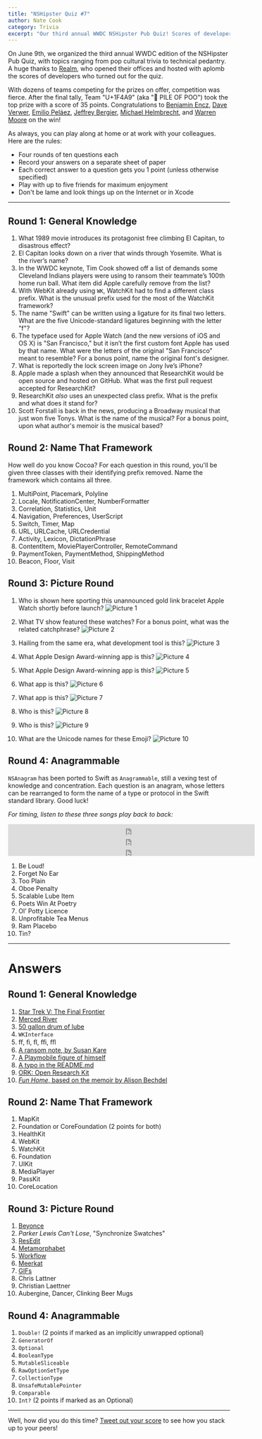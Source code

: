 ```yaml
---
title: "NSHipster Quiz #7"
author: Nate Cook
category: Trivia
excerpt: "Our third annual WWDC NSHipster Pub Quiz! Scores of developers, dozens of teams, and a down-to-the-wire finish. How will you fare?"
---
```


On June 9th, we organized the third annual WWDC edition of the NSHipster Pub Quiz, with topics ranging from pop cultural trivia to technical pedantry. A huge thanks to [Realm](https://realm.io), who opened their offices and hosted with aplomb the scores of developers who turned out for the quiz.

With dozens of teams competing for the prizes on offer, competition was fierce. After the final tally, Team "U+1F4A9" (aka "💩 PILE OF POO") took the top prize with a score of 35 points. Congratulations to [Benjamin Encz](https://twitter.com/benjaminencz), [Dave Verwer](https://twitter.com/daveverwer), [Emilio Peláez](https://twitter.com/emiliopelaez), [Jeffrey Bergier](https://twitter.com/jeffburg), [Michael Helmbrecht](https://twitter.com/mrh_is), and [Warren Moore](https://twitter.com/warrenm) on the win!

As always, you can play along at home or at work with your colleagues. Here are the rules:

- Four rounds of ten questions each
- Record your answers on a separate sheet of paper
- Each correct answer to a question gets you 1 point (unless otherwise specified)
- Play with up to five friends for maximum enjoyment
- Don't be lame and look things up on the Internet or in Xcode


* * *

Round 1: General Knowledge
--------------------------

1. What 1989 movie introduces its protagonist free climbing El Capitan, to disastrous effect?
2. El Capitan looks down on a river that winds through Yosemite. What is the river’s name?
3. In the WWDC keynote, Tim Cook showed off a list of demands some Cleveland Indians players were using to ransom their teammate’s 100th home run ball. What item did Apple carefully remove from the list?
4. With WebKit already using `WK`, WatchKit had to find a different class prefix. What is the unusual prefix used for the most of the WatchKit framework?
5. The name "Swift" can be written using a ligature for its final two letters. What are the five Unicode-standard ligatures beginning with the letter "f"?
6. The typeface used for Apple Watch (and the new versions of iOS and OS X) is "San Francisco," but it isn’t the first custom font Apple has used by that name. What were the letters of the original "San Francisco" meant to resemble? For a bonus point, name the original font's designer.
7. What is reportedly the lock screen image on Jony Ive’s iPhone? 
8. Apple made a splash when they announced that ResearchKit would be open source and hosted on GitHub. What was the first pull request accepted for ResearchKit?
9. ResearchKit *also* uses an unexpected class prefix. What is the prefix and what does it stand for?
10. Scott Forstall is back in the news, producing a Broadway musical that just won five Tonys. What is the name of the musical? For a bonus point, upon what author's memoir is the musical based?

Round 2: Name That Framework
----------------------------

How well do you know Cocoa? For each question in this round, you'll be given three classes with their identifying prefix removed. Name the framework which contains all three.

1. MultiPoint, Placemark, Polyline
2. Locale, NotificationCenter, NumberFormatter
3. Correlation, Statistics, Unit
4. Navigation, Preferences, UserScript
5. Switch, Timer, Map
6. URL, URLCache, URLCredential
7. Activity, Lexicon, DictationPhrase
8. ContentItem, MoviePlayerController, RemoteCommand
9. PaymentToken, PaymentMethod, ShippingMethod
10. Beacon, Floor, Visit

Round 3: Picture Round
----------------------

1. Who is shown here sporting this unannounced gold link bracelet Apple Watch shortly before launch?
![Picture 1](http://nshipster-quiz-7.s3.amazonaws.com/nshipster-quiz7-1.jpg)

2. What TV show featured these watches? For a bonus point, what was the related catchphrase?
![Picture 2](http://nshipster-quiz-7.s3.amazonaws.com/nshipster-quiz7-2.jpg)

3. Hailing from the same era, what development tool is this?
![Picture 3](http://nshipster-quiz-7.s3.amazonaws.com/nshipster-quiz7-3.png)

4. What Apple Design Award-winning app is this?
![Picture 4](http://nshipster-quiz-7.s3.amazonaws.com/nshipster-quiz7-4.png)

5. What Apple Design Award-winning app is this?
![Picture 5](http://nshipster-quiz-7.s3.amazonaws.com/nshipster-quiz7-5.png)

6. What app is this?
![Picture 6](http://nshipster-quiz-7.s3.amazonaws.com/nshipster-quiz7-6.png)

7. What app is this?
![Picture 7](http://nshipster-quiz-7.s3.amazonaws.com/nshipster-quiz7-7.png)

8. Who is this?
![Picture 8](http://nshipster-quiz-7.s3.amazonaws.com/nshipster-quiz7-8.png)

9. Who is this?
![Picture 9](http://nshipster-quiz-7.s3.amazonaws.com/nshipster-quiz7-9.png)

10. What are the Unicode names for these Emoji?
![Picture 10](http://nshipster-quiz-7.s3.amazonaws.com/nshipster-quiz7-10.png)


Round 4: Anagrammable
---------------------

`NSAnagram` has been ported to Swift as `Anagrammable`, still a vexing test of knowledge and concentration. Each question is an anagram, whose letters can be rearranged to form the name of a type or protocol in the Swift standard library. Good luck!

*For timing, listen to these three songs play back to back:* 

<div>
<iframe width="560" height="24" src="http://www.youtube.com/embed/e-ORhEE9VVg?showinfo=0" frameborder="0" allowfullscreen></iframe><br />
<iframe width="560" height="24" src="http://www.youtube.com/embed/nfWlot6h_JM?showinfo=0" frameborder="0" allowfullscreen></iframe><br />
<iframe width="560" height="24" src="http://www.youtube.com/embed/4m1EFMoRFvY?showinfo=0" frameborder="0" allowfullscreen></iframe><br />
</div>

1. Be Loud!
2. Forget No Ear
3. Too Plain
4. Oboe Penalty
5. Scalable Lube Item
6. Poets Win At Poetry
7. Ol’ Potty Licence
8. Unprofitable Tea Menus
9. Ram Placebo
10. Tin?

* * *

# Answers

Round 1: General Knowledge
--------------------------

1. [Star Trek V: The Final Frontier](https://www.youtube.com/watch?v=qL1WqN1XKK0)
2. [Merced River](http://shop.anseladams.com/El_Capitan_Merced_River_Clouds_p/5010108-u.htm)
3. [50 gallon drum of lube](https://twitter.com/indians/status/605946305274191872)
4. `WKInterface`
5. ﬀ, ﬁ, ﬂ, ﬃ, ﬄ
6. [A ransom note, by Susan Kare](http://en.wikipedia.org/wiki/San_Francisco_(1984_typeface))
7. [A Playmobile figure of himself](http://www.newyorker.com/magazine/2015/02/23/shape-things-come)
8. [A typo in the README.md](https://github.com/ResearchKit/ResearchKit/pull/6)
9. [ORK: Open Research Kit](https://github.com/ResearchKit/ResearchKit)
10. [*Fun Home*, based on the memoir by Alison Bechdel](http://en.wikipedia.org/wiki/Fun_Home_(musical))

Round 2: Name That Framework
----------------------------

1. MapKit
2. Foundation or CoreFoundation (2 points for both)
3. HealthKit
4. WebKit
5. WatchKit
6. Foundation
7. UIKit
8. MediaPlayer
9. PassKit
10. CoreLocation

Round 3: Picture Round
----------------------

1. [Beyonce](http://www.beyonce.com/my-life-828/)
2. *Parker Lewis Can't Lose*, "Synchronize Swatches"
3. [ResEdit](http://en.wikipedia.org/wiki/ResEdit)
5. [Metamorphabet](http://metamorphabet.com)
4. [Workflow](https://workflow.is)
6. [Meerkat](http://meerkatapp.co)
7. [GIFs](https://github.com/orta/GIFs)
8. Chris Lattner
9. Christian Laettner
10. Aubergine, Dancer, Clinking Beer Mugs

Round 4: Anagrammable
---------------------

1. `Double!` (2 points if marked as an implicitly unwrapped optional)
2. `GeneratorOf`
3. `Optional`
4. `BooleanType`
5. `MutableSliceable`
6. `RawOptionSetType`
7. `CollectionType`
8. `UnsafeMutablePointer`
9. `Comparable`
10. `Int?` (2 points if marked as an Optional)

* * *

Well, how did you do this time? [Tweet out your score](http://twitter.com/share?hashtags=NSHipsterPubQuiz) to see how you stack up to your peers!
